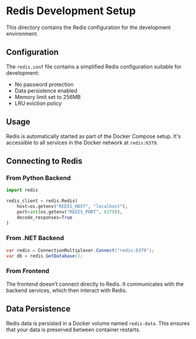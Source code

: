 # Redis Development Setup

This directory contains the Redis configuration for the development environment.

## Configuration

The `redis.conf` file contains a simplified Redis configuration suitable for development:

- No password protection
- Data persistence enabled
- Memory limit set to 256MB
- LRU eviction policy

## Usage

Redis is automatically started as part of the Docker Compose setup. It's accessible to all services in the Docker network at `redis:6379`.

## Connecting to Redis

### From Python Backend

```python
import redis

redis_client = redis.Redis(
    host=os.getenv("REDIS_HOST", "localhost"),
    port=int(os.getenv("REDIS_PORT", 6379)),
    decode_responses=True
)
```

### From .NET Backend

```csharp
var redis = ConnectionMultiplexer.Connect("redis:6379");
var db = redis.GetDatabase();
```

### From Frontend

The frontend doesn't connect directly to Redis. It communicates with the backend services, which then interact with Redis.

## Data Persistence

Redis data is persisted in a Docker volume named `redis-data`. This ensures that your data is preserved between container restarts. 